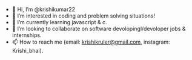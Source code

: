 - 👋 Hi, I’m @krishikumar22
- 👀 I’m interested in coding and problem solving situations!
- 🌱 I’m currently learning javascript & c.
- 💞️ I’m looking to collaborate on software devolopingl/devoloper jobs & internships.
- 📫 How to reach me (email: krishikruler@gmail.com, instagram: Krishi_bhai).



